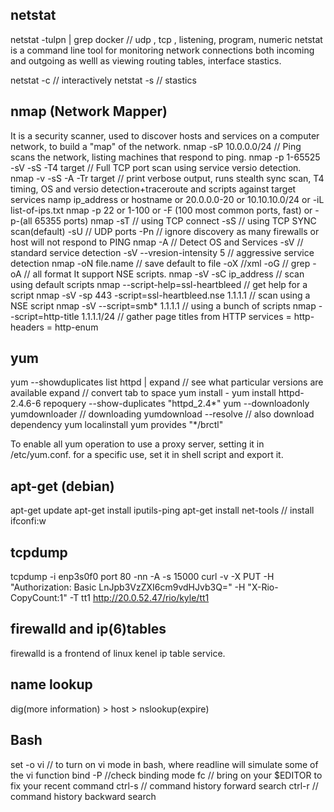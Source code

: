 ## netstat
netstat -tulpn | grep docker  // udp , tcp , listening, program, numeric
netstat is a command line tool for monitoring network connections both incoming
and outgoing as welll as viewing routing tables, interface stastics.

netstat -c // interactively
netstat -s  // stastics

## nmap (Network Mapper)
It is a security scanner, used to discover hosts and services on a computer network, to build
a "map" of the network.
nmap -sP 10.0.0.0/24  // Ping scans the network, listing machines that respond to ping.
nmap -p 1-65525 -sV -sS -T4 target // Full TCP port scan using service versio detection.
nmap -v -sS -A -Tr target // print verbose output, runs stealth sync scan, T4 timing, OS and versio detection+traceroute and scripts against target services
namp ip_address or hostname or 20.0.0.0-20 or 10.10.10.0/24 or -iL list-of-ips.txt
nmap -p 22 or 1-100 or -F (100 most common ports, fast) or -p-(all 65355 ports)
nmap -sT // using TCP connect
    -sS  // using TCP SYNC scan(default)
    -sU  // UDP ports
    -Pn  // ignore discovery as many firewalls or host will not respond to PING
nmap -A  // Detect OS and Services
    -sV  // standard service detection
    -sV --vresion-intensity 5  // aggressive service detection
nmap -oN file.name // save default to file
     -oX  //xml
     -oG  // grep
     -oA // all format
It support NSE scripts.
nmap -sV -sC ip_address // scan using default scripts
nmap --script-help=ssl-heartbleed // get help for a script
nmap -sV -sp 443 -script=ssl-heartbleed.nse 1.1.1.1 // scan using a NSE script
nmap -sV --script=smb\* 1.1.1.1 // using a bunch of scripts
nmap --script=http-title 1.1.1.1/24 // gather page titles from HTTP services
            = http-headers
            = http-enum

## yum
yum --showduplicates list httpd | expand   // see what particular versions are available
expand  // convert tab to space
yum install <package-name>-<version info>
yum install httpd-2.4.6-6
repoquery --show-duplicates "httpd_2.4\*"
yum --downloadonly <package>
yumdownloader <package>  // downloading 
yumdownload --resolve <package> // also download dependency
yum localinstall <path to rpm>
yum provides "\*/brctl"

To enable all yum operation to use a proxy server, setting it in /etc/yum.conf.
for a specific use, set it in shell script and export it.

## apt-get (debian)
apt-get update
apt-get install iputils-ping
apt-get install net-tools // install ifconfi:w

## tcpdump
tcpdump -i enp3s0f0 port 80 -nn -A -s 15000
curl -v -X PUT -H "Authorization: Basic LnJpb3VzZXI6cm9vdHJvb3Q=" -H "X-Rio-CopyCount:1" -T tt1 http://20.0.52.47/rio/kyle/tt1

## firewalld and ip(6)tables
firewalld is a frontend of linux kenel ip table service.

## name lookup
dig(more information) > host > nslookup(expire)

## Bash
set -o vi // to turn on vi mode in bash, where readline will simulate some of the vi function
bind -P //check binding mode
fc // bring on your $EDITOR to fix your recent command
ctrl-s // command history forward search
ctrl-r // command history backward search
